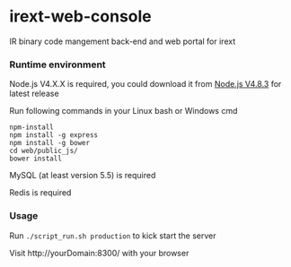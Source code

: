 # irext-web-console
IR binary code mangement back-end and web portal for irext

### Runtime environment
Node.js V4.X.X is required, you could download it from [Node.js V4.8.3](https://nodejs.org/dist/v4.8.3/) for latest release

Run following commands in your Linux bash or Windows cmd

```shell script
npm-install
npm install -g express
npm install -g bower
cd web/public_js/
bower install
```

MySQL (at least version 5.5) is required

Redis is required


### Usage
Run ```./script_run.sh production``` to kick start the server

Visit http://yourDomain:8300/ with your browser
